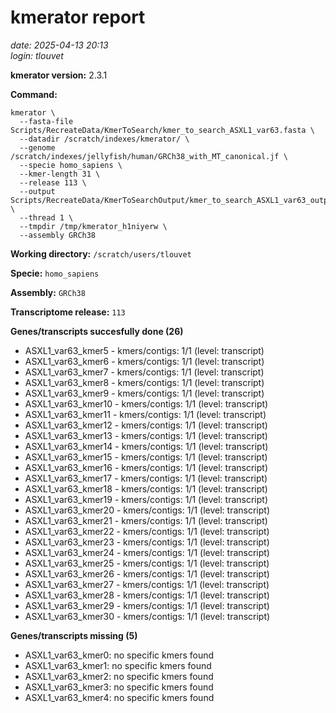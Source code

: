 # kmerator report
*date: 2025-04-13 20:13*  
*login: tlouvet*

**kmerator version:** 2.3.1

**Command:**

```
kmerator \
  --fasta-file Scripts/RecreateData/KmerToSearch/kmer_to_search_ASXL1_var63.fasta \
  --datadir /scratch/indexes/kmerator/ \
  --genome /scratch/indexes/jellyfish/human/GRCh38_with_MT_canonical.jf \
  --specie homo_sapiens \
  --kmer-length 31 \
  --release 113 \
  --output Scripts/RecreateData/KmerToSearchOutput/kmer_to_search_ASXL1_var63_output \
  --thread 1 \
  --tmpdir /tmp/kmerator_h1niyerw \
  --assembly GRCh38
```

**Working directory:** `/scratch/users/tlouvet`

**Specie:** `homo_sapiens`

**Assembly:** `GRCh38`

**Transcriptome release:** `113`

**Genes/transcripts succesfully done (26)**

- ASXL1_var63_kmer5 - kmers/contigs: 1/1 (level: transcript)
- ASXL1_var63_kmer6 - kmers/contigs: 1/1 (level: transcript)
- ASXL1_var63_kmer7 - kmers/contigs: 1/1 (level: transcript)
- ASXL1_var63_kmer8 - kmers/contigs: 1/1 (level: transcript)
- ASXL1_var63_kmer9 - kmers/contigs: 1/1 (level: transcript)
- ASXL1_var63_kmer10 - kmers/contigs: 1/1 (level: transcript)
- ASXL1_var63_kmer11 - kmers/contigs: 1/1 (level: transcript)
- ASXL1_var63_kmer12 - kmers/contigs: 1/1 (level: transcript)
- ASXL1_var63_kmer13 - kmers/contigs: 1/1 (level: transcript)
- ASXL1_var63_kmer14 - kmers/contigs: 1/1 (level: transcript)
- ASXL1_var63_kmer15 - kmers/contigs: 1/1 (level: transcript)
- ASXL1_var63_kmer16 - kmers/contigs: 1/1 (level: transcript)
- ASXL1_var63_kmer17 - kmers/contigs: 1/1 (level: transcript)
- ASXL1_var63_kmer18 - kmers/contigs: 1/1 (level: transcript)
- ASXL1_var63_kmer19 - kmers/contigs: 1/1 (level: transcript)
- ASXL1_var63_kmer20 - kmers/contigs: 1/1 (level: transcript)
- ASXL1_var63_kmer21 - kmers/contigs: 1/1 (level: transcript)
- ASXL1_var63_kmer22 - kmers/contigs: 1/1 (level: transcript)
- ASXL1_var63_kmer23 - kmers/contigs: 1/1 (level: transcript)
- ASXL1_var63_kmer24 - kmers/contigs: 1/1 (level: transcript)
- ASXL1_var63_kmer25 - kmers/contigs: 1/1 (level: transcript)
- ASXL1_var63_kmer26 - kmers/contigs: 1/1 (level: transcript)
- ASXL1_var63_kmer27 - kmers/contigs: 1/1 (level: transcript)
- ASXL1_var63_kmer28 - kmers/contigs: 1/1 (level: transcript)
- ASXL1_var63_kmer29 - kmers/contigs: 1/1 (level: transcript)
- ASXL1_var63_kmer30 - kmers/contigs: 1/1 (level: transcript)


**Genes/transcripts missing (5)**

- ASXL1_var63_kmer0: no specific kmers found
- ASXL1_var63_kmer1: no specific kmers found
- ASXL1_var63_kmer2: no specific kmers found
- ASXL1_var63_kmer3: no specific kmers found
- ASXL1_var63_kmer4: no specific kmers found
